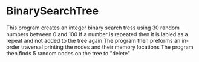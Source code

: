 # BinarySearchTree
This program creates an integer binary search tress using 30 random numbers between 0 and 100
If a number is repeated then it is labled as a repeat and not added to the tree again
The program then preforms an in-order traversal printing the nodes and their memory locations
The program then finds 5 random nodes on the tree to "delete"
